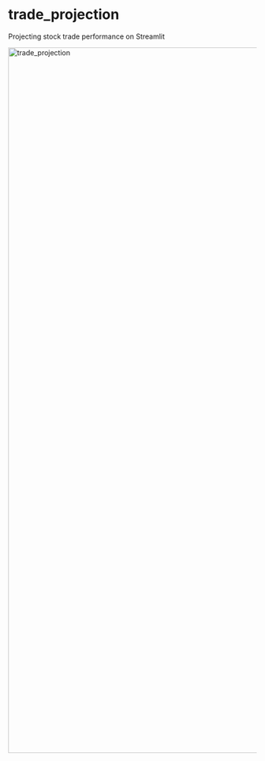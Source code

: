 # trade_projection
Projecting stock trade performance on Streamlit

<img width="1430" alt="trade_projection" src="https://user-images.githubusercontent.com/55981443/176219698-122fb77f-c028-4c54-8219-faebb3c1ec46.png">

